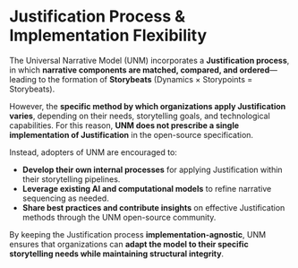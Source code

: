 # Justification Process & Implementation Flexibility  

The Universal Narrative Model (UNM) incorporates a **Justification process**, in which **narrative components are matched, compared, and ordered**—leading to the formation of **Storybeats** (Dynamics × Storypoints = Storybeats).  

However, the **specific method by which organizations apply Justification varies**, depending on their needs, storytelling goals, and technological capabilities. For this reason, **UNM does not prescribe a single implementation of Justification** in the open-source specification.  

Instead, adopters of UNM are encouraged to:  
- **Develop their own internal processes** for applying Justification within their storytelling pipelines.  
- **Leverage existing AI and computational models** to refine narrative sequencing as needed.  
- **Share best practices and contribute insights** on effective Justification methods through the UNM open-source community.  

By keeping the Justification process **implementation-agnostic**, UNM ensures that organizations can **adapt the model to their specific storytelling needs while maintaining structural integrity**.  
